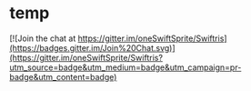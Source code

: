 # temp

[![Join the chat at https://gitter.im/oneSwiftSprite/Swiftris](https://badges.gitter.im/Join%20Chat.svg)](https://gitter.im/oneSwiftSprite/Swiftris?utm_source=badge&utm_medium=badge&utm_campaign=pr-badge&utm_content=badge)
